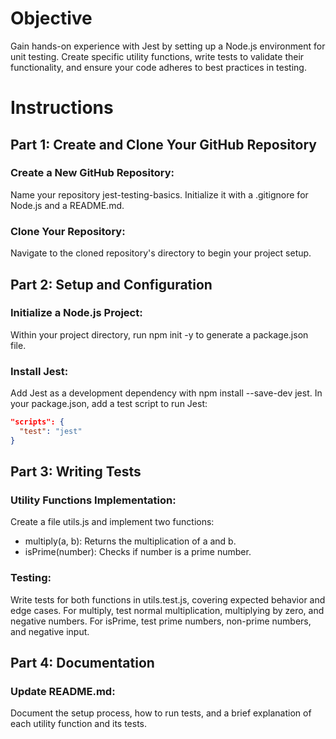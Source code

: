 # Objective

Gain hands-on experience with Jest by setting up a Node.js environment for unit testing. Create specific utility functions, write tests to validate their functionality, and ensure your code adheres to best practices in testing.

# Instructions

## Part 1: Create and Clone Your GitHub Repository

### Create a New GitHub Repository:

Name your repository jest-testing-basics.
Initialize it with a .gitignore for Node.js and a README.md.

### Clone Your Repository:

Navigate to the cloned repository's directory to begin your project setup.

## Part 2: Setup and Configuration

### Initialize a Node.js Project:

Within your project directory, run npm init -y to generate a package.json file.

### Install Jest:

Add Jest as a development dependency with npm install --save-dev jest.
In your package.json, add a test script to run Jest:

```json
"scripts": {
  "test": "jest"
}
```

## Part 3: Writing Tests

### Utility Functions Implementation:

Create a file utils.js and implement two functions:

- multiply(a, b): Returns the multiplication of a and b.
- isPrime(number): Checks if number is a prime number.

### Testing:

Write tests for both functions in utils.test.js, covering expected behavior and edge cases. For multiply, test normal multiplication, multiplying by zero, and negative numbers. For isPrime, test prime numbers, non-prime numbers, and negative input.

## Part 4: Documentation

### Update README.md:

Document the setup process, how to run tests, and a brief explanation of each utility function and its tests.
